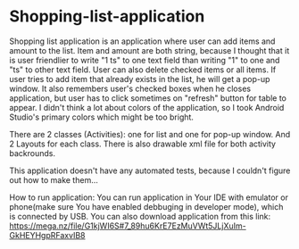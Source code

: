 # Shopping-list-application

Shopping list application is an application where user can add items and amount to the list. Item and amount are both string, because I thought that it is user friendlier to write "1 ts" to one text field than writing "1" to one and "ts" to other text field. User can also delete checked items or all items. If user tries to add item that already exists in the list, he will get a pop-up window. It also remembers user's checked boxes when he closes application, but user has to click sometimes on "refresh" button for table to appear. I didn't think a lot about colors of the application, so I took Android Studio's primary colors which might be too bright. 

There are 2 classes (Activities): one for list and one for pop-up window. And 2 Layouts for each class. There is also drawable xml file for both activity backrounds.

This application doesn't have any automated tests, because I couldn't figure out how to make them...


How to run application: You can run application in Your IDE with emulator or phone(make sure You have enabled debbuging in developer mode), which is connected by USB. You can also download application from this link: https://mega.nz/file/G1kjWI6S#7_89hu6KrE7EzMuVWt5JLjXuIm-GkHEYHgpRFaxvIB8
